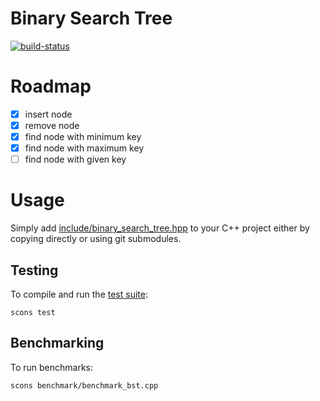 # Binary Search Tree

[![build-status][]][build-server]

[build-status]: https://travis-ci.com/Kautenja/binary-search-tree.svg
[build-server]: https://travis-ci.com/Kautenja/binary-search-tree

# Roadmap

- [x] insert node
- [x] remove node
- [x] find node with minimum key
- [x] find node with maximum key
- [ ] find node with given key

# Usage

Simply add [include/binary_search_tree.hpp](include/binary_search_tree.hpp) to
your C++ project either by copying directly or using git submodules.

## Testing

To compile and run the [test suite](test):

```shell
scons test
```

## Benchmarking

To run benchmarks:

```shell
scons benchmark/benchmark_bst.cpp
```

